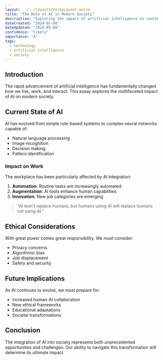 ```yaml
---
layout: ../../layouts/EssayLayout.astro
title: "The Role of AI in Modern Society"
description: "Exploring the impact of artificial intelligence on contemporary life"
dateCreated: "2024-05-08"
dateUpdated: "2024-05-08"
confidence: "likely"
importance: "4"
tags:
  - technology
  - artificial-intelligence
  - society
---
```


## Introduction

The rapid advancement of artificial intelligence has fundamentally changed how we live, work, and interact. This essay explores the multifaceted impact of AI on modern society.

## Current State of AI

AI has evolved from simple rule-based systems to complex neural networks capable of:

- Natural language processing
- Image recognition
- Decision making
- Pattern identification

### Impact on Work

The workplace has been particularly affected by AI integration:

1. **Automation**: Routine tasks are increasingly automated
2. **Augmentation**: AI tools enhance human capabilities
3. **Innovation**: New job categories are emerging

> "AI won't replace humans, but humans using AI will replace humans not using AI."

## Ethical Considerations

With great power comes great responsibility. We must consider:

- Privacy concerns
- Algorithmic bias
- Job displacement
- Safety and security

## Future Implications

As AI continues to evolve, we must prepare for:

- Increased human-AI collaboration
- New ethical frameworks
- Educational adaptations
- Societal transformations

## Conclusion

The integration of AI into society represents both unprecedented opportunities and challenges. Our ability to navigate this transformation will determine its ultimate impact.

[^1]: Based on current trends and research in artificial intelligence as of 2024. 